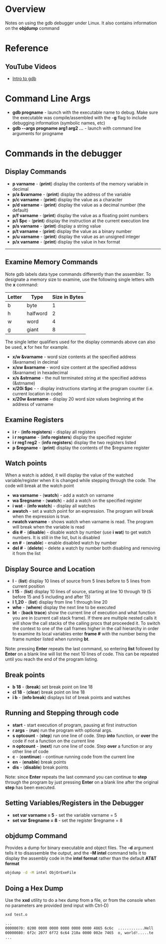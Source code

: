 # Overview

Notes on using the gdb debugger under Linux.  It also contains information on the **objdump** command

# Reference

## YouTube Videos

* [Intro to gdb](https://www.youtube.com/watch?v=xQ0ONbt-qPs)

# Command Line Args

* **gdb progname** - launch with the executable name to debug.  Make sure the executable was compile/assembled with the **-g** flag to include debugging information (symbolic names, etc)
* **gdb --args progname arg1 arg2 ...** - launch with command line arguments for progname

# Commands in the debugger

## Display Commands

* **p varname** - (**print**) display the contents of the memory variable in decimal
* **p/a &varname** - (**print**) display the address of the variable
* **p/c varname** - (**print**) display the value as a character
* **p/d varname** - (**print**) display the value as a decimal number (the default)
* **p/f varname** - (**print**) display the value as a floating point numbers
* **p/i $pc**     - (**print**) display the instruction at the current execution line
* **p/s varname** - (**print**) display a string value
* **p/t varname** - (**print**) display the value as a binary number
* **p/u varname** - (**print**) display the value as an unsigned integer
* **p/x varname** - (**print**) display the value in hex format
* **

## Examine Memory Commands

Note gdb labels data type commands differently than the assembler.  To designate a memory size to examine, use the following single letters with the **x** command:

Letter | Type     | Size in Bytes
-------|----------|--------------
b      | byte     | 1
h      | halfword | 2
w      | word     | 4
g      | giant    | 8

The single letter qualifiers used for the display commands above can also be used, **x** for hex for example.

* **x/w &varname** - word size contents at the specified address (&varname) in decimal
* **x/xw &varname** - word size content at the specified address (&varname) in hexadecimal
* **x/s &strname** - the null terminated string at the specified address (&strname)
* **x/20i $pc** - - display instructions starting at the program counter (i.e. current location in code)
* **x/20w &varname** - display 20 word size values beginning at the address of varname

## Examine Registers

* **i r** - (**info registers**) - display all registers
* **i r regname** - (**info registers**) display the specified register
* **i r reg1 reg2** - (**info registers**) display the two registers listed
* **p $regname** - (**print**) display the contents of the $regname register

## Watch points

When a watch is added, it will display the value of the watched variable/register when it is changed while stepping through the code.  The code will break at the watch point

* **wa varname** - (**watch**) - add a watch on varname
* **wa $regname** - (**watch**) - add a watch on the specified register
* **i wat** - (**info watch**) - display all watches
* **awatch** - set a watch point for an expression.  The program will break when the expression is true.
* **rwatch varname** - shows watch when varname is read.  The program will break when the variable is read
* **dis #** - (**disable**) - disable watch by number (use **i wat**) to get watch numbers.  It is still in the list, but is disabled
* **en #** - (**enable**) - enable disabled watch by number
* **del #** - (**delete**) - delete a watch by number both disabling and removing it from the list


## Display Source and Location

* **l** - (**list**) display 10 lines of source from 5 lines before to 5 lines from current position
* **l 15** - (**list**) display 10 lines of source, starting at line 10 through 19 (5 before 15 and 5 including and after 15)
* **l 1,20** - (**list**) display from line 1 through line 20
* **whe** - (**where**) display the next line to be executed
* **bt** - (**back trace**) show the current line of execution and what function you are in (current call stack frame).  If there are multiple nested calls it will show the call stacks of the calling procs that proceeded it.  To switch the context to one of the call frames higher in the call hierarchy in order to examine its local variables enter **frame #** with the number being the frame number listed when running **bt**.

Note: pressing **Enter** repeats the last command, so entering **list** followed by **Enter** on a blank line will list the next 10 lines of code.  This can be repeated until you reach the end of the program listing.

## Break points

* **b 18** - (**break**) set break point on line 18
* **cl 18** - (**clear**) break point on line 18
* **i b** - (**info break**) displays list of break points and watches

## Running and Stepping through code

* **start** - start execution of program, pausing at first instruction
* **r args** - (**run**) run the program with optional args.
* **s optcount** - (**step**) run one line of code.  Step **into** function, or **over** the code if not a function on the current line
* **n optcount** - (**next**) run one line of code.  Step **over** a function or any other line of code
* **c** - (**continue**) - continue running code from the current line
* **en** - (**enable**) break points
* **dis** - (**disable**) break points

Note: since **Enter** repeats the last command you can continue to **step** through the program by just pressing **Enter** on a blank line after the original **step** has been executed.

## Setting Variables/Registers in the Debugger

* **set var varname = 5** - set the variable varname = 5
* **set var $regname = 8** - set the register $regname = 8


## objdump Command

Provides a dump for binary executable and object files.  The **-d** argument tells it to disassemble the output, and the **-M intel** command tells it to display the assembly code in the **intel format** rather than the default **AT&T format**

```bash
objdump -d -M intel ObjOrExeFile
```

## Doing a Hex Dump

Use the **xxd** utility to do a hex dump from a file, or from the console when no parameters are provided (end input with Ctrl-D)

```bash
xxd test.o

...
00000070: 0200 0000 0000 0000 0000 0000 4865 6c6c  ............Hell
00000080: 6f2c 2077 6f72 6c64 210a 0000 002e 7465  o, world!.....te
...
```
